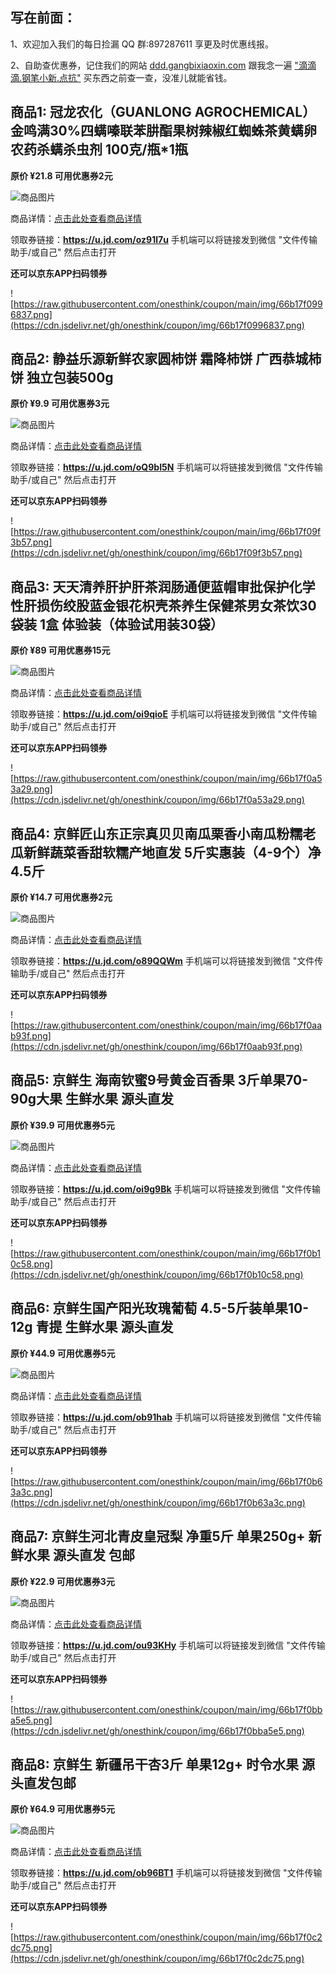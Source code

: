 ## 写在前面：

1、欢迎加入我们的每日捡漏 QQ 群:897287611 享更及时优惠线报。

2、自助查优惠券，记住我们的网站 [ddd.gangbixiaoxin.com](https://ddd.gangbixiaoxin.com) 跟我念一遍 ["滴滴滴.钢笔小新.点抗"](https://ddd.gangbixiaoxin.com) 买东西之前查一查，没准儿就能省钱。

## 商品1: 冠龙农化（GUANLONG AGROCHEMICAL）金鸣满30%四螨嗪联苯肼酯果树辣椒红蜘蛛茶黄螨卵农药杀螨杀虫剂 100克/瓶*1瓶

**原价 ¥21.8 可用优惠券2元**

![商品图片](http://img14.360buyimg.com/n1/jfs/t1/235115/36/11748/134677/659ced31Fd5b3cce1/09a5d3f710b90ff6.jpg)

商品详情：[点击此处查看商品详情](https://union-click.jd.com/jdc?e=1003156031&amp;p=JF8BAdsJK1olXQILV11bCUIVAl8IGloXXQADUVxZD08RAF9MRANLAjZbERscSkAJHTRQRA1CCVkdDwtCWhVLHTdNTwcKBENeCVAfUg8bBQ4IT1h3K38ELQQ5S0JcYyl0Zy1XJkBQOlwaWy52XQsPQy9THmRcKV02TFxXDxtxaz5iFGVDIDc9aD90fCx_RCNNOWJ-Eig_Uit1AgdOexBmLmFbLBcqQEtgYSZgWyxNAHZgHRgbawNrYQ9seAxhJGJgIBciSD1ucwZzfCcTOE5hIjkCViNFZRNqeFpqH3JdAjc-awJXdAZ0ci92KkRiLSo4fyheQhtQfCh1PgZGIxYifj9PYCh8cjNwKXV5FCk0YCtsY3sKbk8XKDZ1AiIkVT5CQQpWTwYWW3pnJFc5UQBRD2M4GmsWXAYFXVhaDkISM18IG2tUMwYDVVlYDk4VM244G10WXg4DXVtcDkMUAV8IE1wliqu6gdTs3cOu1_GAzOKyiI--gMDVOHsnAF8IGloXXQIFVVxdOHsXAF8LKwV7XFUFUVddCE55XiRRWFxOHEVsUVtaAU0eAGk4GVoUXwQyZG5baUtDAA1-Yl1sB2JBXRU9TjdrdS1zXQl7X0FRMT8DbExPdylLeQVoXm1GZF5t)

领取券链接：**https://u.jd.com/oz91l7u** 手机端可以将链接发到微信 "文件传输助手/或自己" 然后点击打开

**还可以京东APP扫码领券**

![https://raw.githubusercontent.com/onesthink/coupon/main/img/66b17f0996837.png](https://cdn.jsdelivr.net/gh/onesthink/coupon/img/66b17f0996837.png)

## 商品2: 静益乐源新鲜农家圆柿饼 霜降柿饼 广西恭城柿饼 独立包装500g

**原价 ¥9.9 可用优惠券3元**

![商品图片](http://img14.360buyimg.com/n1/jfs/t1/66176/15/20464/124683/63a7f6d1E20cb6389/873b7b80a72a7b30.jpg)

商品详情：[点击此处查看商品详情](https://union-click.jd.com/jdc?e=1003156031&amp;p=JF8BAasJK1olXwQAVV9bD0gUB18IGloSWwIDUF1eD0sSCl9MRANLAjZbERscSkAJHTRQRA1CCVkdDwtCWhVLHTdNTwcKBENeCVAfUg8bXShpaC18Kl1yVSU0QEt0fW9XWx9cGAJLOlweTRlQXjh0Qw5yAV4EPwUmUFxXDxtxaz5hBH1BIDc5azxOfCh_cg1NOWVEEioFUiJ1Sg9OeBBmLmFYPBcraktuYW54WzhnB2ZgVSIbfCJ_UxZ7eAxhJG5nIC0qTT9uewxzfSdrCl1cMD0ACRdhdg9QbDhyA3J7DjsqQTxJd258D1lgbWNRCx8kXy1uZggSTx52IlZEUAcrTw0bD18JK1gUXQELUllbAU4nM28IKxp7WgcCVllZOEonA2kLGFMUVAMCVVdcCHsXC2g4zPatiIyzgdbk3NWf1NavztKpiZiKZG5tC3sXAm4KG18SXAQCZG5dC3sUMzFmGggdXQcAAVYzVQBOQGhVUh57WAIBUF1fCEonAW4JGVklbTZcEz8ufiJgWB8JYDJdXWV8VAEdTAJSByZmGRhQD0FfAyIFXSxLW2ljQCBNbQYy)

领取券链接：**https://u.jd.com/oQ9bI5N** 手机端可以将链接发到微信 "文件传输助手/或自己" 然后点击打开

**还可以京东APP扫码领券**

![https://raw.githubusercontent.com/onesthink/coupon/main/img/66b17f09f3b57.png](https://cdn.jsdelivr.net/gh/onesthink/coupon/img/66b17f09f3b57.png)

## 商品3: 天天清养肝护肝茶润肠通便蓝帽审批保护化学性肝损伤绞股蓝金银花枳壳茶养生保健茶男女茶饮30袋装 1盒 体验装（体验试用装30袋）

**原价 ¥89 可用优惠券15元**

![商品图片](http://img14.360buyimg.com/n1/jfs/t1/233235/34/19676/119163/668ba78cF26c22625/461538305c94f42e.jpg)

商品详情：[点击此处查看商品详情](https://union-click.jd.com/jdc?e=1003156031&amp;p=JF8BAc8JK1olXwIDXF9UDUsQBl8IGlMTWAABUlhZDHtTXDdWRGtMGENDFlVDFhBPXDlfTwQKBlMdBgABFhNSVzMXQh5JAAhADhpRUQ1JdxZvSydVXl5DUFY8QBVvdhJRExlVMwRHHCkbTjwWewdufSZtOmNBHEkdBD9ucz98UixUKQRQMCo-exxwehx3Yj9TSQV1MQEEdz9gZ3sLbD8XLnp2IAcYbRNoag98Uh5wBXF9ICo2Vj1ufzd_eCRRKVlmNycuQQ9vdgR-eQFhW2JLXAMIeCBQdG10eS9hKRIBIz4kdCJ3YBhIewRmL2VbIwEqYT91dAx8EjhnKn9hHTkBf0pjUBt7YAdjNG5mIwc6X3sUVSRyBV9GOGNiVy0kcx10fTR6WA5lUQoyVW5eCUsQCmkPHVIQbTYCVG4cZksRC24KK1olXQABV1ZcAU4XAGYKG2sVVQEyg_Pl3cGm1uexz8Wdir-lgdfh3NWfM184GGsVXAcAVFpaCUkXM18IGGsWbVhsVQ1YX0IfBT9mRhBMHgFdDFYzDUsQC2wAE14lXwcDVlxtOHtORTF8YjxFIUYBDB9ZACpfXRd9ZgIdH0ZsVhsVfw1RdG5wcz1zIH5lMR0VOEsn)

领取券链接：**https://u.jd.com/oi9qioE** 手机端可以将链接发到微信 "文件传输助手/或自己" 然后点击打开

**还可以京东APP扫码领券**

![https://raw.githubusercontent.com/onesthink/coupon/main/img/66b17f0a53a29.png](https://cdn.jsdelivr.net/gh/onesthink/coupon/img/66b17f0a53a29.png)

## 商品4: 京鲜匠山东正宗真贝贝南瓜栗香小南瓜粉糯老瓜新鲜蔬菜香甜软糯产地直发 5斤实惠装（4-9个）净 4.5斤

**原价 ¥14.7 可用优惠券2元**

![商品图片](http://img14.360buyimg.com/n1/jfs/t1/240659/29/14228/160107/66874d82Fdcd36f5c/b7af1e443ba6faf2.jpg)

商品详情：[点击此处查看商品详情](https://union-click.jd.com/jdc?e=1003156031&amp;p=JF8BARIJK1olXwMLU11YCUMRAl8IGlodWwcAVlteC00SB19MRANLAjZbERscSkAJHTdNTwcKBlMdBgABFksWAmcOGlkXWAUBUltZFxJSXzI4cygTPk9dNAU4CzUNYS9hXgtpK0McJFJROEonAG4IHFITWgALUW5tCEsnQgEIHl0UXQELXG5cOEsRAGwAGlIQXQIFUl1tCEMQM7ilo46f7NOK7YrDgJyupLqBp4-L1TYyZF1tCEoWAW8MHFoXXTYyVG5eOBV5AjwPHlIVXgRsCRUES0xWQi5mHl4TXAICVV9tCkoWAW04K2tJXkd0A18afxxrUARBfj1LVXVaNCkZegl5ATJDaVhhIQZ0DSs0bBV-eihUK1sl)

领取券链接：**https://u.jd.com/o89QQWm** 手机端可以将链接发到微信 "文件传输助手/或自己" 然后点击打开

**还可以京东APP扫码领券**

![https://raw.githubusercontent.com/onesthink/coupon/main/img/66b17f0aab93f.png](https://cdn.jsdelivr.net/gh/onesthink/coupon/img/66b17f0aab93f.png)

## 商品5: 京鲜生 海南钦蜜9号黄金百香果 3斤单果70-90g大果 生鲜水果 源头直发

**原价 ¥39.9 可用优惠券5元**

![商品图片](http://img14.360buyimg.com/n1/jfs/t1/238630/12/14020/93211/66973e41Fff2a77ed/c4a5b3afa7259611.jpg)

商品详情：[点击此处查看商品详情](https://union-click.jd.com/jdc?e=1003156031&amp;p=JF8BAZ4JK1olXDYCVV9cAE8VBmkJE1klGVlaCgFtUQ5SQi0DBUVOBVlUAwoCFxBCHD1WR0VNGFJeSwcYVBYZQTVMFx1sK3NpXV8jQB9hSyRxXzh3Fmd6LgYFCCUVUy0BYhJvOEZ5LF1ZU0lRQ2sfW1dhJHZnIy0USz9IYwt_aBJQJXNmMDwEeElhcWd_eQJhGWZ3Lyk_QTtcdycAaz9mIQR2Nlc4ahJCRxhXQT9uPmVcIDc9YTxeYCt8byxICH9cDikvUTdzZxNMYyJhP3JhLx8qVyNHdxxBTGtDHl9yJwYnACtwVztWcix9IHFcUBotBEcnAl8LGlsSVAAFUldYOHsXA19edVsUXAcHU1deD04nAl8IHVgWVQcLUV5bCEweM28AHGvC8L7X3u-IgPLDneffovzA1LrWytZtOHsUM28JGlkVWQEDVl5tOEsUM2w4RTUUDgAAVQ0KCSVKSDZLHBtRHWgHUVtbDUkTBV8KGloXXzYyZBgkfj58Cm52Uw9jFU17ED0_QypveTdQGzUXDUQLLRcnbQtse2wMQFlTHQIyVG4)

领取券链接：**https://u.jd.com/oi9g9Bk** 手机端可以将链接发到微信 "文件传输助手/或自己" 然后点击打开

**还可以京东APP扫码领券**

![https://raw.githubusercontent.com/onesthink/coupon/main/img/66b17f0b10c58.png](https://cdn.jsdelivr.net/gh/onesthink/coupon/img/66b17f0b10c58.png)

## 商品6: 京鲜生国产阳光玫瑰葡萄 4.5-5斤装单果10-12g 青提 生鲜水果 源头直发

**原价 ¥44.9 可用优惠券5元**

![商品图片](http://img14.360buyimg.com/n1/jfs/t1/53280/35/25343/85400/66a0bf76F47f488a2/995f67a4ac5d3624.jpg)

商品详情：[点击此处查看商品详情](https://union-click.jd.com/jdc?e=1003156031&amp;p=JF8BAZ4JK1olXDYCVV9dCUgXCmcPH18lGVlaCgFtUQ5SQi0DBUVOBVlUAwoCFxBCHD1WR0VNGFJeSwcYVBYZQTVMFyt-OG1jKwMvWjYQaG5zThl2JARmNVsbYCUVZRtOcCJ3VA5yETcGfktQSjIfW1dhJHZnIz06Sj9uVT98QihWJXNmPTwHYEljS2d-eQJxGXJZLyw_QSNcdCcAbT9mKQR1DFc7ahF8RA9QYzJuPmVcIDchbzx0dCx_byxICH9DFT4WUSx-WilOYyJhOHJbNwEpYTtHdzZ3TGt-CXMLCAo7aSttdWZAWyNDOAZWDysLBEcnAl8LGlsSVAAFUldYOHsXA19edVsUXAcHU1deD04nAl8IHVgWVQcLVVxeAUwfM28AHGvC8L7X3u-IgPLDneffovzA1LrWytZtOHsUM28JGlkVWQEDVl5tOEsUM2w4RTUUDgABVl1YCiVKSDZIUwNGFmgHUF1bCUISBV8KGloXXzYyZC42bSB2fDJ6SSYSNgd5ARw-cUlzYmpOczUXO3JEPyc_AUNnRgZTbVtSFFsyVG4)

领取券链接：**https://u.jd.com/ob91hab** 手机端可以将链接发到微信 "文件传输助手/或自己" 然后点击打开

**还可以京东APP扫码领券**

![https://raw.githubusercontent.com/onesthink/coupon/main/img/66b17f0b63a3c.png](https://cdn.jsdelivr.net/gh/onesthink/coupon/img/66b17f0b63a3c.png)

## 商品7: 京鲜生河北青皮皇冠梨  净重5斤 单果250g+ 新鲜水果 源头直发 包邮

**原价 ¥22.9 可用优惠券3元**

![商品图片](http://img14.360buyimg.com/n1/jfs/t1/226960/11/8909/107387/657fe1ecF4333d7b7/01bb006ff1f2455f.jpg)

商品详情：[点击此处查看商品详情](https://union-click.jd.com/jdc?e=1003156031&amp;p=JF8BAawJK1olXwICVVZYDUgWCl8IGloUWgYLUllZD0InRzBQRQQlBENHFRxWFlVMWzBeTA9KQl1XSwwDVFVPRjtUBAJQAVsMFgQZBC93ZRtXGCYSBXFqFz8vChlwSzFeXz9WD2gAVVYAaA13ajV0Wz1dJHAEFStKSEdjeh9tbChqGnBrBjkpazRLexpsSzlMNQR1Nlc_ahFrRw9DYCt3FAdJNzxVfi9jc218Q1NiP19lCigkXilsYAxWbzJ1NHFLNxwpCTxKVhZWQSxNJlVrJxgdcDJjZhtReARhNHprIAcIX3sTWwtjYytMBWN4KhVHTEJKYipJa15lUQoyVW5eCUsQCmkPHVIQbTYCVG4fZp2Zkrm3oYy68NKg5FZVCXsWM28OGFgdXA8HV1tcCU0nA2cPK4y45dOI5YvVsZ-Ji7ixvI6c4dKc3G5tOEgnA24JGVsRWgcAVG5tCEgnAF9WdVpGVQYEV1hUZhZcWiwPXV5OMwMGV1xUDkMWM20JGlkXbTYyMD47fBQUfmhQbDNWPHQABjkVVh1TZyxadVkUVVtiEj40UjdXZSdxbV1UKDYCZA)

领取券链接：**https://u.jd.com/ou93KHy** 手机端可以将链接发到微信 "文件传输助手/或自己" 然后点击打开

**还可以京东APP扫码领券**

![https://raw.githubusercontent.com/onesthink/coupon/main/img/66b17f0bba5e5.png](https://cdn.jsdelivr.net/gh/onesthink/coupon/img/66b17f0bba5e5.png)

## 商品8: 京鲜生 新疆吊干杏3斤 单果12g+ 时令水果 源头直发包邮

**原价 ¥64.9 可用优惠券5元**

![商品图片](http://img14.360buyimg.com/n1/jfs/t1/163906/30/41652/56637/666c4e9eF720bdaa1/c196f7805568bcb1.jpg)

商品详情：[点击此处查看商品详情](https://union-click.jd.com/jdc?e=1003156031&amp;p=JF8BAZ4JK1olXDYCVV9cD0oXA2cOG10lGVlaCgFtUQ5SQi0DBUVOBVlUAwoCFxBCHD1WR0VNGFJeSwcYVBYZQTVMFxJdCn0CUFcefhVzeh9RWT1jGWF9Kl81WiUVBGpNUwgdK0RxUyI9Qz5jejgfW1dhJHZnIy0iTD9udz98UjhUJXNmMDwEeElhcWd_eQJhGWZ3Lyk_QTtcdycAaz9mIQR2Nlc4ahJCRxhXQT9uPmVcIDc9YTxeYCt8byxICH9cDikvUTdzZxNMYyJhP3JhLx8qVyNHdxxBTGtVIW0LIzclYClOfSd7RS9qB3h1BDYtBEcnAl8LGlsSVAAFUldYOHsXA19edVsUXAcHU1deD04nAl8IHVgWVQcLUV1ZDEseM28AHGvC8L7X3u-IgPLDneffovzA1LrWytZtOHsUM28JGlkVWQEDVl5tOEsUM2w4RTUUDgABVl1YCiVKSDZLHBJFAmgHUFxcDkgRA18KGloXXzYyZBcVXzAXB2ZLbQVxJHZbFjgrTCxofW5gSTUXWgNHHA1VfglkBBNoUC5hJFEyVG4)

领取券链接：**https://u.jd.com/ob96BT1** 手机端可以将链接发到微信 "文件传输助手/或自己" 然后点击打开

**还可以京东APP扫码领券**

![https://raw.githubusercontent.com/onesthink/coupon/main/img/66b17f0c2dc75.png](https://cdn.jsdelivr.net/gh/onesthink/coupon/img/66b17f0c2dc75.png)

